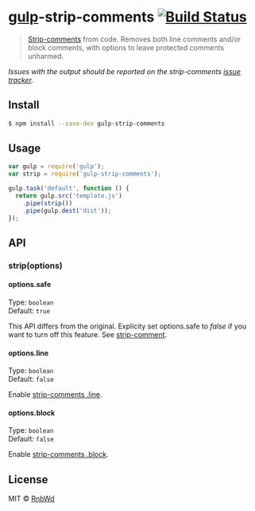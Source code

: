 # [gulp](http://gulpjs.com)-strip-comments [![Build Status](https://travis-ci.org/RnbWd/gulp-strip-comments.svg)](https://travis-ci.org/RnbWd/gulp-strip-comments)

> [Strip-comments](https://github.com/jonschlinkert/strip-comments) from code. Removes both line comments and/or block comments, with options to leave protected comments unharmed.

*Issues with the output should be reported on the strip-comments [issue tracker](https://github.com/jonschlinkert/strip-comments/issues).*


## Install

```sh
$ npm install --save-dev gulp-strip-comments
```

## Usage

```js
var gulp = require('gulp');
var strip = require('gulp-strip-comments');

gulp.task('default', function () {
  return gulp.src('template.js')
    .pipe(strip())
    .pipe(gulp.dest('dist'));
});
```

## API

### strip(options)

#### options.safe

Type: `boolean`  
Default: `true`

This API differs from the original. Explicity set options.safe to *false* if you want to turn off this feature. See [strip-comment](https://github.com/jonschlinkert/strip-comments#usage).

#### options.line

Type: `boolean`  
Default: `false`

Enable [strip-comments .line](https://github.com/jonschlinkert/strip-comments#line).

#### options.block

Type: `boolean`  
Default: `false`

Enable [strip-comments .block](https://github.com/jonschlinkert/strip-comments#block).


## License

MIT © [RnbWd](https://github.com/RnbWd)